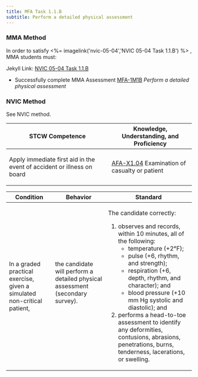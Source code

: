 ```yaml
---
title: MFA Task 1.1.B 
subtitle: Perform a detailed physical assessment
---
```



### MMA Method

In order to satisfy <%= imagelink('nvic-05-04','NVIC 05-04  Task  1.1.B') %> , MMA students must:

Jekyll Link: [NVIC 05-04  Task  1.1.B](/stcw23/assets/images/nvic-05-04.pdf)

* Successfully complete MMA Assessment  [MFA-1M1B](MFA-1M1B) *Perform a detailed physical assessment*


### NVIC Method

<a onclick="togglevisibility('nvic_methods')" >See NVIC method.</a>

<div id='nvic_methods' class='hide'>

<table>
<thead>
<tr>
<th class='forty'> STCW Competence </th>
<th class='sixty'> Knowledge, Understanding, and Proficiency </th>
</tr>
</thead>




<tbody>
<tr><td markdown='1'>

Apply immediate first aid in the event of accident or illness on board

</td><td markdown='1'>

[AFA-X1.04](../../tables/641.html#AFA-X1.04) Examination of casualty or patient

</td></tr>


</tbody>
</table>


<table>
<thead>
<tr><th class='twenty'>  Condition </th><th class='twenty'> Behavior </th><th  class='sixty'>Standard </th></tr>
</thead>
<tbody >



<tr><td markdown='1'>

In a graded practical exercise, given a simulated non-critical patient,

</td><td markdown='1'>

the candidate will perform a detailed physical assessment (secondary survey).

<br>

<div class="tooltip">
<span class="tooltiptext">
</span>
</div>


</td><td markdown='1'>

The candidate correctly:

1.  observes and records, within 10 minutes, all of the following:  
    * temperature (+2°F);  
    * pulse (+6, rhythm, and strength);  
    * respiration (+6, depth, rhythm, and character); and  
    * blood pressure (+10 mm Hg systolic and diastolic); and  
2.   performs a head-to-toe assessment to identify any deformities, contusions, abrasions, penetrations, burns, tenderness, lacerations, or swelling.

</td></tr>
</tbody>
</table>
</div>
